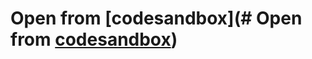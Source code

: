 # Open from [codesandbox](# Open from [codesandbox](https://codesandbox.io/s/lingering-cloud-0y19i5))
